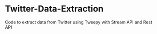 # Twitter-Data-Extraction
Code to extract data from Twitter using Tweepy with Stream API and Rest API
